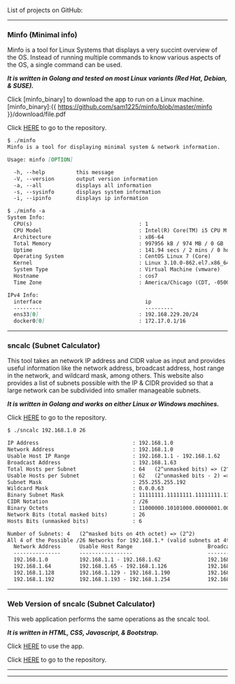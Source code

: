 List of projects on GitHub:

----
### Minfo (Minimal info)

Minfo is a tool for Linux Systems that displays a very succint overview of the OS.
Instead of running multiple commands to know various aspects of the OS, a single 
command can be used.

***It is written in Golang and tested on most Linux variants (Red Hat, Debian, & SUSE).***

Click [minfo_binary] to download the app to run on a Linux machine.
[minfo_binary]:{{ https://github.com/sam1225/minfo/blob/master/minfo }}/download/file.pdf

Click [HERE](https://github.com/sam1225/minfo) to go to the repository.

```markdown
$ ./minfo
Minfo is a tool for displaying minimal system & network information.

Usage: minfo [OPTION]

  -h, --help          this message
  -V, --version       output version information
  -a, --all           displays all information
  -s, --sysinfo       displays system information
  -i, --ipinfo        displays ip information

$ ./minfo -a
System Info:
  CPU(s)                                  : 1
  CPU Model                               : Intel(R) Core(TM) i5 CPU M 480  @ 2.67GHz
  Architecture                            : x86-64
  Total Memory                            : 997956 kB / 974 MB / 0 GB
  Uptime                                  : 141.94 secs / 2 mins / 0 hours / 0 days
  Operating System                        : CentOS Linux 7 (Core)
  Kernel                                  : Linux 3.10.0-862.el7.x86_64
  System Type                             : Virtual Machine (vmware)
  Hostname                                : cos7
  Time Zone                               : America/Chicago (CDT, -0500)

IPv4 Info:
  interface                                 ip
  ---------                                 ---------
  ens33[0]                                : 192.168.229.20/24
  docker0[0]                              : 172.17.0.1/16

```

----
### sncalc (Subnet Calculator)

This tool takes an network IP address and CIDR value as input and provides useful 
information like the network address, broadcast address, host range in the network, 
and wildcard mask, among others. This website also provides a list of subnets possible 
with the IP & CIDR provided so that a large network can be subdivided into smaller 
manageable subnets.

***It is written in Golang and works on either Linux or Windows machines.***

Click [HERE](https://github.com/sam1225/sncalc) to go to the repository.

```markdown
$ ./sncalc 192.168.1.0 26

IP Address                              : 192.168.1.0
Network Address                         : 192.168.1.0
Usable Host IP Range                    : 192.168.1.1 - 192.168.1.62
Broadcast Address                       : 192.168.1.63
Total Hosts per Subnet                  : 64   (2^unmasked bits) => (2^6)
Usable Hosts per Subnet                 : 62   (2^unmasked bits - 2) => (2^6 - 2)
Subnet Mask                             : 255.255.255.192
Wildcard Mask                           : 0.0.0.63
Binary Subnet Mask                      : 11111111.11111111.11111111.11000000
CIDR Notation                           : /26
Binary Octets                           : 11000000.10101000.00000001.00000000
Network Bits (total masked bits)        : 26
Hosts Bits (unmasked bits)              : 6

Number of Subnets: 4   (2^masked bits on 4th octet) => (2^2)
All 4 of the Possible /26 Networks for 192.168.1.* (valid subnets at 4th octet):
  Network Address      Usable Host Range                        Broadcast Address
  ---------------      -----------------                        -----------------
  192.168.1.0          192.168.1.1 - 192.168.1.62               192.168.1.63 [current]
  192.168.1.64         192.168.1.65 - 192.168.1.126             192.168.1.127
  192.168.1.128        192.168.1.129 - 192.168.1.190            192.168.1.191
  192.168.1.192        192.168.1.193 - 192.168.1.254            192.168.1.255

```

----
### Web Version of sncalc (Subnet Calculator)

This web application performs the same operations as the sncalc tool.

***It is written in HTML, CSS, Javascript, & Bootstrap.***

Click [HERE](https://sam1225.github.io/sncalc_web/) to use the app.

Click [HERE](https://github.com/sam1225/sncalc_web) to go to the repository.

----
----






